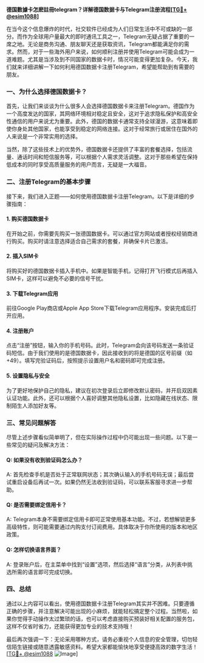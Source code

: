 **德国數據卡怎麽註冊telegram？详解德国数据卡与Telegram注册流程[[TG💪+ @esim1088](https://t.me/s/esim1088)]**

在当今这个信息爆炸的时代，社交软件已经成为人们日常生活中不可或缺的一部分。而作为全球用户量最大的即时通讯工具之一，Telegram无疑占据了重要的一席之地。无论是商务沟通、朋友聊天还是获取资讯，Telegram都能满足你的需求。然而，对于一些海外用户来说，如何顺利注册并使用Telegram可能会成为一道难题。尤其是当涉及到不同国家的数据卡时，情况可能变得更加复杂。今天，我们就来详细讲解一下如何利用德国数据卡注册Telegram，希望能帮助到有需要的朋友。

### 一、为什么选择德国数据卡？

首先，让我们来谈谈为什么很多人会选择德国数据卡来注册Telegram。德国作为一个高度发达的国家，其网络环境相对稳定且安全，这对于追求隐私保护和高安全性通信的用户来说尤为重要。此外，德国的数据卡通常支持全球漫游，这意味着即使你身处其他国家，也能享受到稳定的网络连接。这对于经常旅行或居住在国外的人来说是一个非常实用的选择。

当然，除了这些技术上的优势外，德国数据卡还提供了丰富的套餐选择，包括流量、通话时间和短信服务等，可以根据个人需求灵活调整。这对于那些希望在保持低成本的同时享受高质量服务的用户而言，无疑是一大福音。

### 二、注册Telegram的基本步骤

接下来，我们进入正题——如何使用德国数据卡注册Telegram。以下是详细的步骤指南：

#### 1. 购买德国数据卡
在开始之前，你需要先购买一张德国数据卡。可以通过官方网站或者授权经销商进行购买。购买时请注意选择适合自己需求的套餐，并确保卡片已激活。

#### 2. 插入SIM卡
将购买好的德国数据卡插入手机中。如果是智能手机，记得打开飞行模式后再插入SIM卡，这样可以避免不必要的信号干扰。

#### 3. 下载Telegram应用
前往Google Play商店或Apple App Store下载Telegram应用程序。安装完成后打开应用。

#### 4. 注册账户
点击“注册”按钮，输入你的手机号码。此时，Telegram会向该号码发送一条验证码短信。由于我们使用的是德国数据卡，因此接收到的将是德国的区号前缀（如+49）。填写完验证码后，按照提示设置用户名和密码即可完成注册。

#### 5. 设置隐私与安全
为了更好地保护自己的隐私，建议在初次登录后立即修改默认密码，并开启双因素认证功能。此外，还可以根据个人喜好调整其他隐私设置，比如隐藏在线状态、限制陌生人添加好友等。

### 三、常见问题解答

尽管上述步骤看似简单明了，但在实际操作过程中仍可能出现一些问题。以下是一些常见的疑问及解决方法：

#### Q: 如果没有收到验证码怎么办？
A: 首先检查手机是否处于正常联网状态；其次确认输入的手机号码无误；最后尝试重启设备后再试一次。如果仍然无法收到验证码，可以联系客服寻求进一步帮助。

#### Q: 是否需要绑定信用卡？
A: Telegram本身不需要绑定信用卡即可正常使用基本功能。不过，若想解锁更多高级特性，则可能需要通过内购支付订阅费用。具体取决于你所使用的版本和地区政策。

#### Q: 怎样切换语言界面？
A: 登录账户后，在主菜单中找到“设置”选项，然后选择“语言”分类，从列表中挑选所需的语言即可完成切换。

### 四、总结

通过以上内容可以看出，使用德国数据卡注册Telegram其实并不困难。只要遵循正确的步骤，并注意解决可能出现的小麻烦，就能轻松搞定整个过程。当然啦，如果你觉得手动操作太过繁琐的话，也可以考虑直接购买预装好相关配置的服务包，这样不仅省时省力，还能获得更加专业的技术支持哦！

最后再次强调一下：无论采用哪种方式，请务必重视个人信息的安全管理，切勿轻信陌生链接或随意透露敏感资料。希望大家都能愉快地享受便捷高效的数字生活！[[TG💪+ @esim1088](https://t.me/s/esim1088) ![Image](https://i.postimg.cc/4NQfJmqS/Snipaste-2025-05-13-00-14-12.png)]